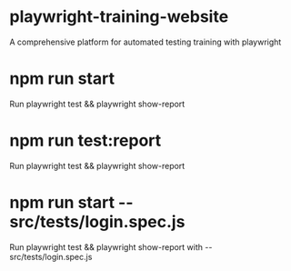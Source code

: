 # playwright-training-website
A comprehensive platform for automated testing training with playwright

# npm run start
Run playwright test && playwright show-report

# npm run test:report
Run playwright test && playwright show-report

# npm run start -- src/tests/login.spec.js
Run playwright test && playwright show-report with -- src/tests/login.spec.js